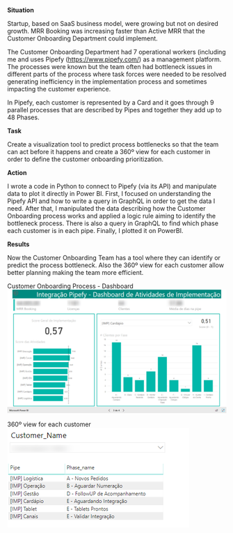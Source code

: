 **Situation**  

Startup, based on SaaS business model, were growing but not on desired growth. MRR Booking was increasing faster than Active MRR that the Customer Onboarding Department could implement.

The Customer Onboarding Department had 7 operational workers (including me and uses Pipefy (https://www.pipefy.com/) as a management platform. The processes were known but the team often had bottleneck issues in different parts of the process where task forces were needed to be resolved generating inefficiency in the implementation process and sometimes impacting the customer experience.

In Pipefy, each customer is represented by a Card and it goes through 9 parallel processes that are described by Pipes and together they add up to 48 Phases.


**Task**

Create a visualization tool to predict process bottlenecks so that the team can act before it happens and create a 360º view for each customer in order to define the customer onboarding prioritization.


**Action**

I wrote a code in Python to connect to Pipefy (via its API) and manipulate data to plot it directly in Power BI. First, I focused on understanding the Pipefy API and how to write a query in GraphQL in order to get the data I need. After that, I manipulated the data describing how the Customer Onboarding process works and applied a logic rule aiming to identify the bottleneck process. There is also a query in GraphQL to find which phase each customer is in each pipe. Finally, I plotted it on PowerBI.


**Results**

Now the Customer Onboarding Team has a tool where they can identify or predict the process bottleneck. Also the 360º view for each customer allow better planning making the team more efficient.

Customer Onboarding Process - Dashboard
![alt text](./1_Dashview_CustomerOnboardingProcess.png)

360º view for each customer
![alt text](./1_360view_per_customer.png)
